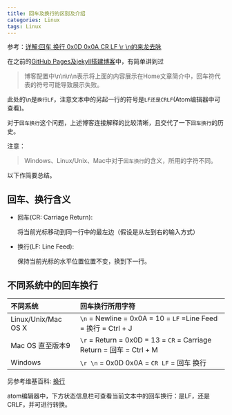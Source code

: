 ```yaml
---
title: 回车及换行的区别及介绍
categories: Linux
tags: Linux
---
```


参考：[详解:回车 换行 0x0D 0x0A CR LF \r \n的来龙去脉](http://www.crifan.com/detailed_carriage_return_0x0d_0x0a_cr_lf__r__n_the_context/)

在之前的[GitHub Pages及jekyll搭建博客](https://xiaodongq.github.io/2016/04/04/github-pages&jekyll搭建博客/)中，有简单讲到过

>博客配置中\n\n\n\n表示将上面的内容展示在Home文章简介中，回车符代表的符号可能导致展示失败。

此处的\n是`换行LF`，注意文本中的另起一行的符号是`LF还是CRLF`(Atom编辑器中可查看)。

对于`回车换行`这个问题，上述博客连接解释的比较清晰，且交代了一下`回车换行`的历史。

注意：

> Windows、Linux/Unix、Mac中对于`回车换行`的含义，所用的字符不同。



以下作简要总结。

## 回车、换行含义

* 回车(CR: Carriage Return):

  将当前光标移动到同一行中的最左边（假设是从左到右的输入方式）

* 换行(LF: Line Feed):

  保持当前光标的水平位置位置不变，换到下一行。

## 不同系统中的回车换行

| 不同系统            | 回车换行所用字符                                                 |
|:--------------------|:-----------------------------------------------------------------|
| Linux/Unix/Mac OS X | `\n` = Newline = 0x0A = 10 = `LF` =Line Feed = 换行 = Ctrl + J       |
| Mac OS 直至版本9    | `\r` = Return = 0x0D = 13 = `CR` = Carriage Return = 回车 = Ctrl + M |
| Windows             | `\r \n` = 0x0D 0x0A = `CR LF` = 回车 换行                            |

另参考维基百科: [换行](https://zh.wikipedia.org/wiki/換行)

atom编辑器中，下方状态信息栏可查看当前文本中的回车换行：是LF，还是CRLF，并可进行转换。
